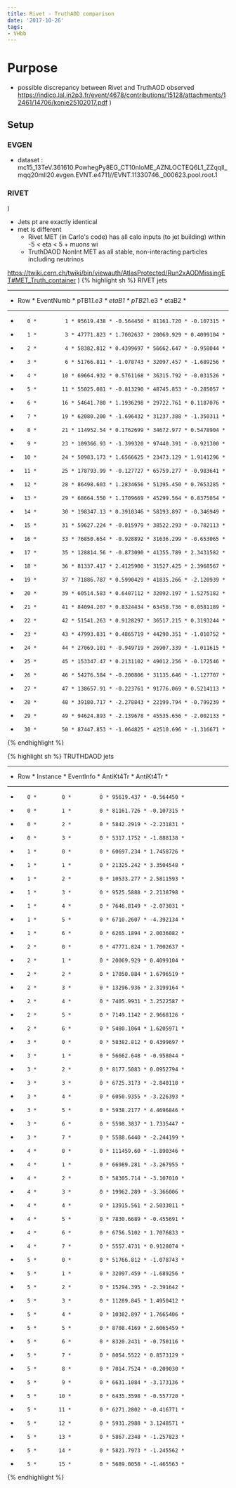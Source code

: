 ```yaml
---
title: Rivet - TruthAOD comparison
date: '2017-10-26'
tags:
- VHbb
---
```

# Purpose

* possible discrepancy between Rivet and TruthAOD observed https://indico.lal.in2p3.fr/event/4678/contributions/15128/attachments/12461/14706/konie25102017.pdf
)
## Setup

### EVGEN

* dataset : mc15_13TeV.361610.PowhegPy8EG_CT10nloME_AZNLOCTEQ6L1_ZZqqll_mqq20mll20.evgen.EVNT.e4711//EVNT.11330746._000623.pool.root.1

### RIVET


)
* Jets pt are exactly identical
* met is different
  * Rivet MET (in Carlo's code) has all calo inputs (to jet building) within -5 < eta < 5 + muons wi
  * TruthDAOD NonInt MET as all stable, non-interacting particles including neutrinos
  
https://twiki.cern.ch/twiki/bin/viewauth/AtlasProtected/Run2xAODMissingET#MET_Truth_container
)
{% highlight sh %}
RIVET jets

************************************************************************
*    Row   * EventNumb * pTB1*1.e3 *     etaB1 * pTB2*1.e3 *     etaB2 *
************************************************************************
*        0 *         1 * 95619.438 * -0.564450 * 81161.720 * -0.107315 *
*        1 *         3 * 47771.823 * 1.7002637 * 20069.929 * 0.4099104 *
*        2 *         4 * 58382.812 * 0.4399697 * 56662.647 * -0.958044 *
*        3 *         6 * 51766.811 * -1.078743 * 32097.457 * -1.689256 *
*        4 *        10 * 69664.932 * 0.5761168 * 36315.792 * -0.031526 *
*        5 *        11 * 55025.081 * -0.813290 * 48745.853 * -0.285057 *
*        6 *        16 * 54641.780 * 1.1936298 * 29722.761 * 0.1187076 *
*        7 *        19 * 62080.200 * -1.696432 * 31237.388 * -1.350311 *
*        8 *        21 * 114952.54 * 0.1762699 * 34672.977 * 0.5478904 *
*        9 *        23 * 109366.93 * -1.399320 * 97440.391 * -0.921300 *
*       10 *        24 * 50983.173 * 1.6566625 * 23473.129 * 1.9141296 *
*       11 *        25 * 178793.99 * -0.127727 * 65759.277 * -0.983641 *
*       12 *        28 * 86498.603 * 1.2834656 * 51395.450 * 0.7653285 *
*       13 *        29 * 68664.550 * 1.1709669 * 45299.564 * 0.8375054 *
*       14 *        30 * 198347.13 * 0.3910346 * 58193.897 * -0.346949 *
*       15 *        31 * 59627.224 * -0.815979 * 38522.293 * -0.782113 *
*       16 *        33 * 76850.654 * -0.928892 * 31636.299 * -0.653065 *
*       17 *        35 * 128814.56 * -0.873090 * 41355.789 * 2.3431582 *
*       18 *        36 * 81337.417 * 2.4125900 * 31527.425 * 2.3968567 *
*       19 *        37 * 71886.787 * 0.5990429 * 41835.266 * -2.120939 *
*       20 *        39 * 60514.583 * 0.6407112 * 32092.197 * 1.5275182 *
*       21 *        41 * 84094.207 * 0.8324434 * 63458.736 * 0.0581189 *
*       22 *        42 * 51541.263 * 0.9128297 * 36517.215 * 0.3193244 *
*       23 *        43 * 47993.831 * 0.4865719 * 44290.351 * -1.010752 *
*       24 *        44 * 27069.101 * -0.949719 * 26907.339 * -1.011615 *
*       25 *        45 * 153347.47 * 0.2131102 * 49012.256 * -0.172546 *
*       26 *        46 * 54276.584 * -0.200806 * 31135.646 * -1.127707 *
*       27 *        47 * 138657.91 * -0.223761 * 91776.069 * 0.5214113 *
*       28 *        48 * 39180.717 * -2.278843 * 22199.794 * -0.799239 *
*       29 *        49 * 94624.893 * -2.139678 * 45535.656 * -2.002133 *
*       30 *        50 * 87447.853 * -1.064825 * 42510.696 * -1.316671 *
{% endhighlight %}

{% highlight sh %}
TRUTHDAOD jets
***********************************************************
*    Row   * Instance * EventInfo * AntiKt4Tr * AntiKt4Tr *
***********************************************************
*        0 *        0 *         0 * 95619.437 * -0.564450 *
*        0 *        1 *         0 * 81161.726 * -0.107315 *
*        0 *        2 *         0 * 5842.2919 * -2.231831 *
*        0 *        3 *         0 * 5317.1752 * -1.888138 *
*        1 *        0 *         0 * 60697.234 * 1.7458726 *
*        1 *        1 *         0 * 21325.242 * 3.3504548 *
*        1 *        2 *         0 * 10533.277 * 2.5811593 *
*        1 *        3 *         0 * 9525.5888 * 2.2138798 *
*        1 *        4 *         0 * 7646.8149 * -2.073031 *
*        1 *        5 *         0 * 6710.2607 * -4.392134 *
*        1 *        6 *         0 * 6265.1894 * 2.0036082 *
*        2 *        0 *         0 * 47771.824 * 1.7002637 *
*        2 *        1 *         0 * 20069.929 * 0.4099104 *
*        2 *        2 *         0 * 17050.884 * 1.6796519 *
*        2 *        3 *         0 * 13296.936 * 2.3199164 *
*        2 *        4 *         0 * 7405.9931 * 3.2522587 *
*        2 *        5 *         0 * 7149.1142 * 2.9668126 *
*        2 *        6 *         0 * 5480.1064 * 1.6205971 *
*        3 *        0 *         0 * 58382.812 * 0.4399697 *
*        3 *        1 *         0 * 56662.648 * -0.958044 *
*        3 *        2 *         0 * 8177.5083 * 0.0952794 *
*        3 *        3 *         0 * 6725.3173 * -2.840110 *
*        3 *        4 *         0 * 6050.9355 * -3.226393 *
*        3 *        5 *         0 * 5938.2177 * 4.4696846 *
*        3 *        6 *         0 * 5598.3837 * 1.7335447 *
*        3 *        7 *         0 * 5588.6440 * -2.244199 *
*        4 *        0 *         0 * 111459.60 * -1.890346 *
*        4 *        1 *         0 * 66989.281 * -3.267955 *
*        4 *        2 *         0 * 58305.714 * -3.107010 *
*        4 *        3 *         0 * 19962.289 * -3.366006 *
*        4 *        4 *         0 * 13915.561 * 2.5033011 *
*        4 *        5 *         0 * 7830.6689 * -0.455691 *
*        4 *        6 *         0 * 6756.5102 * 1.7076833 *
*        4 *        7 *         0 * 5557.4731 * 0.9128074 *
*        5 *        0 *         0 * 51766.812 * -1.078743 *
*        5 *        1 *         0 * 32097.459 * -1.689256 *
*        5 *        2 *         0 * 15294.395 * -2.391642 *
*        5 *        3 *         0 * 11289.845 * 1.4950412 *
*        5 *        4 *         0 * 10382.897 * 1.7665406 *
*        5 *        5 *         0 * 8708.4169 * 2.6065459 *
*        5 *        6 *         0 * 8320.2431 * -0.750116 *
*        5 *        7 *         0 * 8054.5522 * 0.8573129 *
*        5 *        8 *         0 * 7014.7524 * -0.209030 *
*        5 *        9 *         0 * 6631.1084 * -3.173136 *
*        5 *       10 *         0 * 6435.3598 * -0.557720 *
*        5 *       11 *         0 * 6271.2802 * -0.416771 *
*        5 *       12 *         0 * 5931.2988 * 3.1248571 *
*        5 *       13 *         0 * 5867.2348 * -1.257823 *
*        5 *       14 *         0 * 5821.7973 * -1.245562 *
*        5 *       15 *         0 * 5689.0058 * -1.465563 *
{% endhighlight %}

